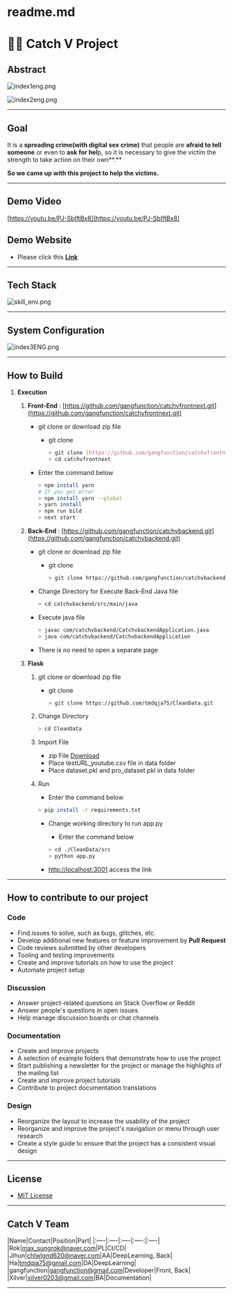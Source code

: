 # readme.md

# 🕵️‍♀️ Catch V Project

## Abstract

![index1eng.png](img/index1eng.png)

![index2eng.png](img/index2eng.png)

---

## Goal

 It is a **spreading crime(with digital sex crime)** that people are **afraid to tell someone** or even to **ask for hel**p, so it is necessary to give the victim the strength to take action on their own**.**

**So we came up with this project to help the victims.**

---

## Demo Video

[https://youtu.be/PJ-SbIftBx8](https://youtu.be/PJ-SbIftBx8)

## Demo Website

- Please click this [**Link**](http://catchv-cf.duckdns.org:128)

---

## Tech Stack

![skill_env.png](img/skill_env.png)

---

## System Configuration

![index3ENG.png](img/index3ENG.png)

---

## How to Build

1. **Execution**
    1. **Front-End** : [https://github.com/gangfunction/catchvfrontnext.git](https://github.com/gangfunction/catchvfrontnext.git)
        - git clone or download zip file
            - git clone
                
                ```bash
                > git clone [https://github.com/gangfunction/catchvfrontnext.git](https://github.com/gangfunction/catchvfrontnext.git)
                > cd catchvfrontnext
                ```
                
        - Enter the command below
            
            ```bash
            > npm install yarn
            # If you get error
            > npm install yarn --global
            > yarn install
            > npm run bild
            > next start
            ```
            
    2. **Back-End** : [https://github.com/gangfunction/catchvbackend.git](https://github.com/gangfunction/catchvbackend.git)
        - git clone or download zip file
            - git clone
                
                ```bash
                > git clone https://github.com/gangfunction/catchvbackend.git
                ```
                
        - Change Directory for Execute Back-End Java file
            
            ```bash
            > cd catchvbackend/src/main/java
            ```
            
        - Execute java file
            
            ```bash
            > javac com/catchvbackend/CatchvbackendApplication.java
            > java com/catchvbackend/CatchvbackendApplication
            ```
            
        - There is no need to open a separate page
    3. **Flask**
        1. git clone or download zip file
            - git clone
                
                ```bash
                > git clone https://github.com/tmdqja75/CleanData.git
                ```
                
        2. Change Directory
            
            ```bash
            > cd CleanData
            ```
            
        3. Import File
            - zip File [Download](https://drive.google.com/file/d/1xtowuN7dZRAzPMpLzpb2lmwInq6zkrBD/view?usp=sharing)
            - Place testURL_youtube.csv file in data folder
            - Place dataset.pkl and pro_dataset.pkl in data folder
        4. Run
            - Enter the command below
            
            ```bash
            > pip install -r requirements.txt
            ```
            
            - Change working directory to run app.py
                - Enter the command below
                
                ```bash
                > cd ./CleanData/src
                > python app.py
                ```
                
            - [http://localhost:3001](http://localhost:3000/) access the link

---

## **How to contribute to our project**

### Code

- Find issues to solve, such as bugs, glitches, etc.
- Develop additional new features or feature improvement by **Pull Request**
- Code reviews submitted by other developers
- Tooling and testing improvements
- Create and improve tutorials on how to use the project
- Automate project setup

### Discussion

- Answer project-related questions on Stack Overflow or Reddit
- Answer people's questions in open issues
- Help manage discussion boards or chat channels

### Documentation

- Create and improve projects
- A selection of example folders that demonstrate how to use the project
- Start publishing a newsletter for the project or manage the highlights of the mailing list
- Create and improve project tutorials
- Contribute to project documentation translations

### Design

- Reorganize the layout to increase the usability of the project
- Reorganize and improve the project's navigation or menu through user research
- Create a style guide to ensure that the project has a consistent visual design

---

## License

- [MIT License](https://github.com/Catch-V/demo-repository/blob/main/LICENSE)

---

## Catch V Team

|Name|Contact|Position|Part|
|:—-|:—-|:—-|:—-:|:—-|
|Rok|max_sungrok@naver.com|PL|CI/CD|
|Jihun|chlwlgnd620@naver.com|AA|DeepLearning, Back|
|Ha|tmdqja75@gmail.com|DA|DeepLearning|
|gangfunction|gangfunction@gmail.com|Developer|Front, Back|
|Xilver|xilver0203@gmail.com|BA|Documentation|

---
